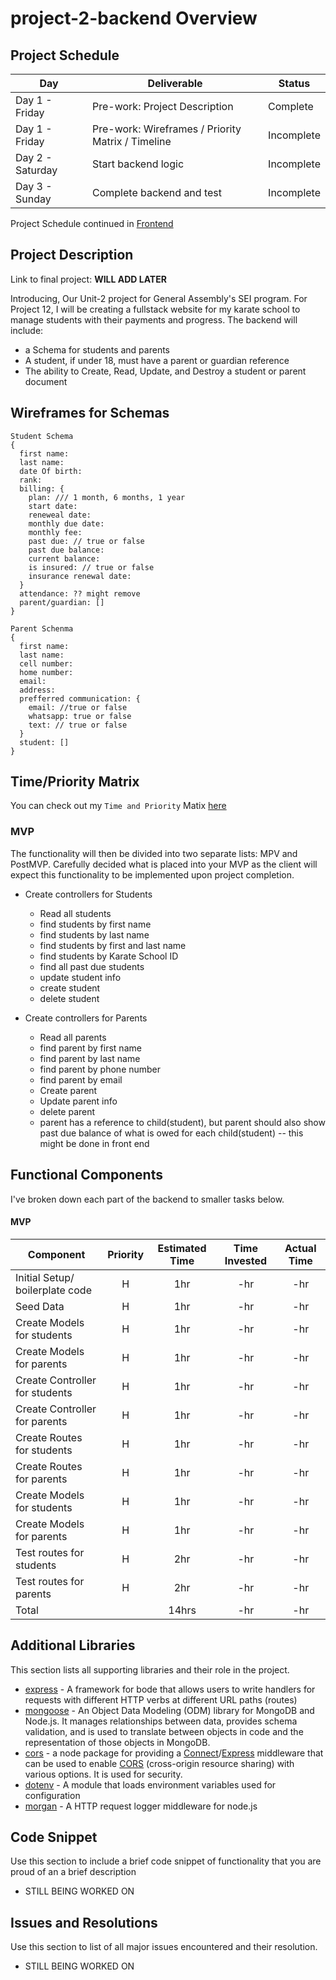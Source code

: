 # project-2-backend Overview

## Project Schedule

|  Day | Deliverable | Status
|-----|----------------------------------------------| ----------|
|Day 1 - Friday | Pre-work: Project Description                          | Complete
|Day 1 - Friday | Pre-work: Wireframes / Priority Matrix / Timeline      | Incomplete
|Day 2 - Saturday | Start backend logic                                  | Incomplete
|Day 3 - Sunday | Complete backend and test                              | Incomplete

Project Schedule continued in [Frontend](https://github.com/RosmaryFC/project-2-frontend)

## Project Description

Link to final project: <b>WILL ADD LATER</b>

Introducing, Our Unit-2 project for General Assembly's SEI program.
For Project 12, I will be creating a fullstack website for my karate school to manage students with their payments and progress.
 The backend will include:
 * a Schema for students and parents
 * A student, if under 18, must have a parent or guardian reference
 * The ability to Create, Read, Update, and Destroy a student or parent document


## Wireframes for Schemas

```
Student Schema
{
  first name:
  last name:
  date Of birth:
  rank:
  billing: {
    plan: /// 1 month, 6 months, 1 year
    start date: 
    reneweal date:
    monthly due date:
    monthly fee:
    past due: // true or false
    past due balance:
    current balance: 
    is insured: // true or false
    insurance renewal date:
  }
  attendance: ?? might remove
  parent/guardian: []
}

Parent Schenma
{
  first name:
  last name:
  cell number:
  home number:
  email:
  address:
  prefferred communication: {
    email: //true or false
    whatsapp: true or false
    text: // true or false
  }
  student: []
}

```

## Time/Priority Matrix 

You can check out my `Time and Priority` Matix [here](https://res.cloudinary.com/rosefc/image/upload/v1596341025/project%202/projectTwoBackendTimePriorityMatrix.png)

### MVP

The functionality will then be divided into two separate lists: MPV and PostMVP.  Carefully decided what is placed into your MVP as the client will expect this functionality to be implemented upon project completion.  

*  Create controllers for Students
   * Read all students
   * find students by first name
   * find students by last name
   * find students by first and last name
   * find students by Karate School ID
   * find all past due students
   * update student info
   * create student
   * delete student
  
* Create controllers for Parents
   *  Read all parents
   * find parent by first name
   * find parent by last name
   * find parent by phone number
   * find parent by email
   * Create parent
   * Update parent info
   * delete parent
   * parent has a reference to child(student), but parent should also show past due balance of what is owed for each child(student) -- this might be done in front end
  

## Functional Components

I've broken down each part of the backend to smaller tasks below.

#### MVP

| Component                                  | Priority | Estimated Time | Time Invested  | Actual Time |
| ---                                        | :---:    |  :---:         | :---:          | :---:       |
| Initial Setup/ boilerplate code            | H        | 1hr            | -hr            | -hr         |
| Seed Data                                  | H        | 1hr            | -hr            | -hr         |
| Create Models for students                 | H        | 1hr            | -hr            | -hr         |
| Create Models for parents                  | H        | 1hr            | -hr            | -hr         |
| Create Controller for students             | H        | 1hr            | -hr            | -hr         |
| Create Controller for parents              | H        | 1hr            | -hr            | -hr         |
| Create Routes for students                 | H        | 1hr            | -hr            | -hr         |
| Create Routes for parents                  | H        | 1hr            | -hr            | -hr         |
| Create Models for students                 | H        | 1hr            | -hr            | -hr         |
| Create Models for parents                  | H        | 1hr            | -hr            | -hr         |
| Test routes for students                   | H        | 2hr            | -hr            | -hr         |
| Test routes for parents                    | H        | 2hr            | -hr            | -hr         |
| Total                                      |          | 14hrs          | -hr            | -hr         |


## Additional Libraries
 This section lists all supporting libraries and their role in the project.
 * [express](http://expressjs.com/) - A framework for bode that allows users to write handlers for requests with different HTTP verbs at different URL paths (routes)
 * [mongoose](https://mongoosejs.com/docs/2.7.x/index.html) - An Object Data Modeling (ODM) library for MongoDB and Node.js. It manages relationships between data, provides schema validation, and is used to translate between objects in code and the representation of those objects in MongoDB.
 * [cors](https://developer.mozilla.org/en-US/docs/Web/HTTP/CORS) - a node package for providing a [Connect](https://github.com/senchalabs/connect#readme)/[Express](http://expressjs.com/) middleware that can be used to enable [CORS](https://developer.mozilla.org/en-US/docs/Web/HTTP/CORS) (cross-origin resource sharing) with various options. It is used for security.
 * [dotenv](https://www.npmjs.com/package/dotenv) - A module that loads environment variables used for configuration
 * [morgan](https://www.npmjs.com/package/morgan) - A HTTP request logger middleware for node.js


## Code Snippet

Use this section to include a brief code snippet of functionality that you are proud of an a brief description  

* STILL BEING WORKED ON


## Issues and Resolutions
 Use this section to list of all major issues encountered and their resolution.

* STILL BEING WORKED ON
